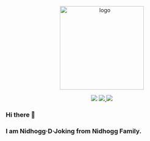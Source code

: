 <p align="center">
  <a href="https://github.com/NidhoggDJoking" target="_blank">
    <img width="220" src="https://nidhoggdjoking.gitee.io/evolution/static/png/inori-removebg-preview.png" alt="logo">
  </a>
</p>

<p align="center">
  <a>
    <img src="https://img.shields.io/badge/VSCode-My--development--tool-informational?logo=visual-studio-code&style=flat-square">
  </a>
  <a href="https://www.npmjs.com/" target="_blank">
    <img src="https://img.shields.io/badge/NPM-rely--on-red?logo=npm&style=flat-square">
  </a>
  <a href="https://nodejs.org" target="_blank">
    <img src="https://img.shields.io/badge/NodeJs-development--environment-brightgreen?logo=node-dot-js&style=flat-square">
  </a>
</p>


### Hi there 👋

### I am Nidhogg·D·Joking from Nidhogg Family.

